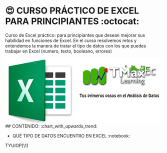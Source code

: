 # :heart_eyes: CURSO PRÁCTICO DE EXCEL PARA PRINCIPIANTES :octocat:

<p>
Curso de Excel práctico: para principiantes que desean mejorar sus habilidad en funciones de Excel. En el curso resolvemos retos y entendemos la manera de tratar el tipo de datos con los que puedes trabajar en Excel (numero, texto, booleano, errores)
</p>
<div>
<img src="https://github.com/bluesfer2007/Excel_InicialDatos/blob/main/img/logo_tmaxec_excel.png" alt="Excel">
</div>
## CONTENIDO: :chart_with_upwards_trend:
<ul>
<li>QUÉ TIPO DE DATOS ENCUENTRO EN EXCEL :notebook:</li>
</ul>

TYUIOP[\1]